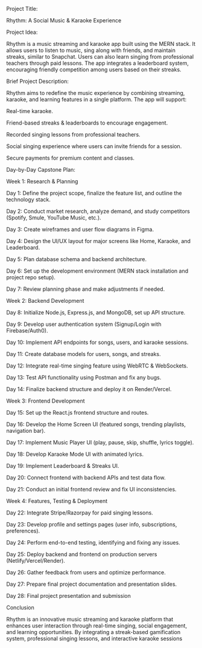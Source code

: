 Project Title:

Rhythm: A Social Music & Karaoke Experience

Project Idea:

Rhythm is a music streaming and karaoke app built using the MERN stack. It allows users to listen to music, sing along with friends, and maintain streaks, similar to Snapchat. Users can also learn singing from professional teachers through paid lessons. The app integrates a leaderboard system, encouraging friendly competition among users based on their streaks.

Brief Project Description:

Rhythm aims to redefine the music experience by combining streaming, karaoke, and learning features in a single platform. The app will support:

Real-time karaoke.

Friend-based streaks & leaderboards to encourage engagement.

Recorded singing lessons from professional teachers.

Social singing experience where users can invite friends for a session.

Secure payments for premium content and classes.

Day-by-Day Capstone Plan:

Week 1: Research & Planning

Day 1: Define the project scope, finalize the feature list, and outline the technology stack.

Day 2: Conduct market research, analyze demand, and study competitors (Spotify, Smule, YouTube Music, etc.).

Day 3: Create wireframes and user flow diagrams in Figma.

Day 4: Design the UI/UX layout for major screens like Home, Karaoke, and Leaderboard.

Day 5: Plan database schema and backend architecture.

Day 6: Set up the development environment (MERN stack installation and project repo setup).

Day 7: Review planning phase and make adjustments if needed.

Week 2: Backend Development

Day 8: Initialize Node.js, Express.js, and MongoDB, set up API structure.

Day 9: Develop user authentication system (Signup/Login with Firebase/Auth0).

Day 10: Implement API endpoints for songs, users, and karaoke sessions.

Day 11: Create database models for users, songs, and streaks.

Day 12: Integrate real-time singing feature using WebRTC & WebSockets.

Day 13: Test API functionality using Postman and fix any bugs.

Day 14: Finalize backend structure and deploy it on Render/Vercel.

Week 3: Frontend Development

Day 15: Set up the React.js frontend structure and routes.

Day 16: Develop the Home Screen UI (featured songs, trending playlists, navigation bar).

Day 17: Implement Music Player UI (play, pause, skip, shuffle, lyrics toggle).

Day 18: Develop Karaoke Mode UI with animated lyrics.

Day 19: Implement Leaderboard & Streaks UI.

Day 20: Connect frontend with backend APIs and test data flow.

Day 21: Conduct an initial frontend review and fix UI inconsistencies.

Week 4: Features, Testing & Deployment

Day 22: Integrate Stripe/Razorpay for paid singing lessons.

Day 23: Develop profile and settings pages (user info, subscriptions, preferences).

Day 24: Perform end-to-end testing, identifying and fixing any issues.

Day 25: Deploy backend and frontend on production servers (Netlify/Vercel/Render).

Day 26: Gather feedback from users and optimize performance.

Day 27: Prepare final project documentation and presentation slides.

Day 28: Final project presentation and submission

Conclusion

Rhythm is an innovative music streaming and karaoke platform that enhances user interaction through real-time singing, social engagement, and learning opportunities. By integrating a streak-based gamification system, professional singing lessons, and interactive karaoke sessions